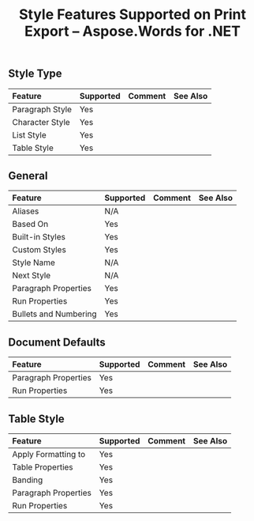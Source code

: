 ﻿---
title: Style Features Supported on Print Export – Aspose.Words for .NET
articleTitle: Style Features Supported on Print Export
linktitle: Style Features Supported on Print Export
description: "Work with style features supported when saving to printing device."
type: docs
weight: 100
url: /net/style-features-supported-on-print-export/
---

## Style Type

|Feature|Supported|Comment|See Also|
| :- | :- | :- | :- |
|Paragraph Style |Yes | | |
|Character Style |Yes | | |
|List Style |Yes | | |
|Table Style |Yes | | |

## General

|Feature|Supported|Comment|See Also|
| :- | :- | :- | :- |
|Aliases |N/A | | |
|Based On |Yes | | |
|Built-in Styles |Yes | | |
|Custom Styles |Yes | | |
|Style Name |N/A | | |
|Next Style |N/A | | |
|Paragraph Properties |Yes | | |
|Run Properties |Yes | | |
|Bullets and Numbering |Yes | | |

## Document Defaults

|Feature|Supported|Comment|See Also|
| :- | :- | :- | :- |
|Paragraph Properties |Yes | | |
|Run Properties |Yes | | |

## Table Style

|Feature|Supported|Comment|See Also|
| :- | :- | :- | :- |
|Apply Formatting to |Yes | | |
|Table Properties |Yes | | |
|Banding |Yes | | |
|Paragraph Properties |Yes | | |
|Run Properties |Yes | | |


